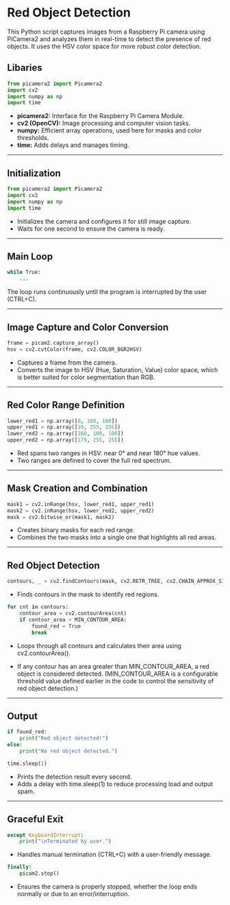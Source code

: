 # Red Object Detection

This Python script captures images from a Raspberry Pi camera using PiCamera2 and analyzes them in real-time to detect the presence of red objects. It uses the HSV color space for more robust color detection.

## Libaries
```python
from picamera2 import Picamera2
import cv2
import numpy as np
import time
```

* **picamera2:** Interface for the Raspberry Pi Camera Module.
* **cv2 (OpenCV):** Image processing and computer vision tasks.
* **numpy:** Efficient array operations, used here for masks and color thresholds.
* **time:** Adds delays and manages timing.

---

## Initialization

```python
from picamera2 import Picamera2
import cv2
import numpy as np
import time
```

* Initializes the camera and configures it for still image capture.
* Waits for one second to ensure the camera is ready.

---

## Main Loop

```python
while True:
    ...
```
The loop runs continuously until the program is interrupted by the user (CTRL+C).

---

## Image Capture and Color Conversion

```python
frame = picam2.capture_array()
hsv = cv2.cvtColor(frame, cv2.COLOR_BGR2HSV)
```
* Captures a frame from the camera.
* Converts the image to HSV (Hue, Saturation, Value) color space, which is better suited for color segmentation than RGB.

---

## Red Color Range Definition

```python
lower_red1 = np.array([0, 100, 100])
upper_red1 = np.array([10, 255, 255])
lower_red2 = np.array([160, 100, 100])
upper_red2 = np.array([179, 255, 255])
```
* Red spans two ranges in HSV: near 0° and near 180° hue values.
* Two ranges are defined to cover the full red spectrum.

---

## Mask Creation and Combination

```python
mask1 = cv2.inRange(hsv, lower_red1, upper_red1)
mask2 = cv2.inRange(hsv, lower_red2, upper_red2)
mask = cv2.bitwise_or(mask1, mask2)
```
* Creates binary masks for each red range.
* Combines the two masks into a single one that highlights all red areas.

---

## Red Object Detection

```python
contours, _ = cv2.findContours(mask, cv2.RETR_TREE, cv2.CHAIN_APPROX_SIMPLE)
```
* Finds contours in the mask to identify red regions.

```python
for cnt in contours:
    contour_area = cv2.contourArea(cnt)
    if contour_area > MIN_CONTOUR_AREA:
        found_red = True
        break
```

* Loops through all contours and calculates their area using cv2.contourArea().

* If any contour has an area greater than MIN_CONTOUR_AREA, a red object is considered detected. (MIN_CONTOUR_AREA is a configurable threshold value defined earlier in the code to control the sensitivity of red object detection.)

---

## Output

```python
if found_red:
    print("Red object detected!")
else:
    print("No red object detected.")

time.sleep(1)
```
* Prints the detection result every second.
* Adds a delay with time.sleep(1) to reduce processing load and output spam.

---

## Graceful Exit

```python
except KeyboardInterrupt:
    print("\nTerminated by user.")
```

* Handles manual termination (CTRL+C) with a user-friendly message.

```python
finally:
    picam2.stop()
```

* Ensures the camera is properly stopped, whether the loop ends normally or due to an error/interruption.
